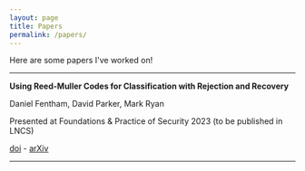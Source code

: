 ```yaml
---
layout: page
title: Papers
permalink: /papers/
---
```


Here are some papers I've worked on!

---
**Using Reed-Muller Codes for Classification with Rejection and Recovery**

Daniel Fentham, David Parker, Mark Ryan

Presented at Foundations & Practice of Security 2023 (to be published in LNCS)

[doi](https://doi.org/10.48550/arXiv.2309.06359) - [arXiv](https://arxiv.org/abs/2309.06359)

---
